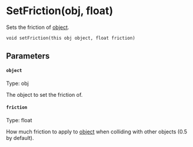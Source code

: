 # SetFriction(obj, float)

Sets the friction of [object](#object).

```
void setFriction(this obj object, float friction)
```

## Parameters

#### `object`
Type: obj

The object to set the friction of.

#### `friction`
Type: float

How much friction to apply to [object](#object) when colliding with other objects (0.5 by default).


